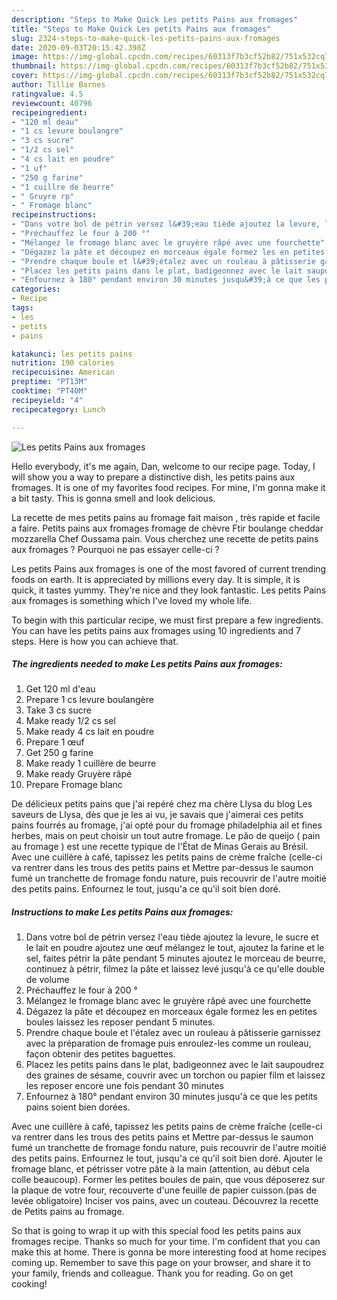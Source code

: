 ```yaml
---
description: "Steps to Make Quick Les petits Pains aux fromages"
title: "Steps to Make Quick Les petits Pains aux fromages"
slug: 2324-steps-to-make-quick-les-petits-pains-aux-fromages
date: 2020-09-03T20:15:42.398Z
image: https://img-global.cpcdn.com/recipes/60313f7b3cf52b82/751x532cq70/les-petits-pains-aux-fromages-photo-principale-de-la-recette.jpg
thumbnail: https://img-global.cpcdn.com/recipes/60313f7b3cf52b82/751x532cq70/les-petits-pains-aux-fromages-photo-principale-de-la-recette.jpg
cover: https://img-global.cpcdn.com/recipes/60313f7b3cf52b82/751x532cq70/les-petits-pains-aux-fromages-photo-principale-de-la-recette.jpg
author: Tillie Barnes
ratingvalue: 4.5
reviewcount: 40796
recipeingredient:
- "120 ml deau"
- "1 cs levure boulangre"
- "3 cs sucre"
- "1/2 cs sel"
- "4 cs lait en poudre"
- "1 uf"
- "250 g farine"
- "1 cuillre de beurre"
- " Gruyre rp"
- " Fromage blanc"
recipeinstructions:
- "Dans votre bol de pétrin versez l&#39;eau tiède ajoutez la levure, le sucre et le lait en poudre ajoutez une œuf mélangez le tout, ajoutez la farine et le sel, faites pétrir la pâte pendant 5 minutes ajoutez le morceau de beurre, continuez à pétrir, filmez la pâte et laissez levé jusqu&#39;à ce qu&#39;elle double de volume"
- "Préchauffez le four à 200 °"
- "Mélangez le fromage blanc avec le gruyère râpé avec une fourchette"
- "Dégazez la pâte et découpez en morceaux égale formez les en petites boules laissez les reposer pendant 5 minutes."
- "Prendre chaque boule et l&#39;étalez avec un rouleau à pâtisserie garnissez avec la préparation de fromage puis enroulez-les comme un rouleau, façon obtenir des petites baguettes."
- "Placez les petits pains dans le plat, badigeonnez avec le lait saupoudrez des graines de sésame, couvrir avec un torchon ou papier film et laissez les reposer encore une fois pendant 30 minutes"
- "Enfournez à 180° pendant environ 30 minutes jusqu&#39;à ce que les petits pains soient bien dorées."
categories:
- Recipe
tags:
- les
- petits
- pains

katakunci: les petits pains 
nutrition: 190 calories
recipecuisine: American
preptime: "PT13M"
cooktime: "PT40M"
recipeyield: "4"
recipecategory: Lunch

---
```



![Les petits Pains aux fromages](https://img-global.cpcdn.com/recipes/60313f7b3cf52b82/751x532cq70/les-petits-pains-aux-fromages-photo-principale-de-la-recette.jpg)

Hello everybody, it's me again, Dan, welcome to our recipe page. Today, I will show you a way to prepare a distinctive dish, les petits pains aux fromages. It is one of my favorites food recipes. For mine, I'm gonna make it a bit tasty. This is gonna smell and look delicious.

La recette de mes petits pains au fromage fait maison , très rapide et facile a faire. Petits pains aux fromages fromage de chèvre Ftir boulange cheddar mozzarella Chef Oussama pain. Vous cherchez une recette de petits pains aux fromages ? Pourquoi ne pas essayer celle-ci ?

Les petits Pains aux fromages is one of the most favored of current trending foods on earth. It is appreciated by millions every day. It is simple, it is quick, it tastes yummy. They're nice and they look fantastic. Les petits Pains aux fromages is something which I've loved my whole life.


To begin with this particular recipe, we must first prepare a few ingredients. You can have les petits pains aux fromages using 10 ingredients and 7 steps. Here is how you can achieve that.

<!--inarticleads1-->

##### The ingredients needed to make Les petits Pains aux fromages:

1. Get 120 ml d&#39;eau
1. Prepare 1 cs levure boulangère
1. Take 3 cs sucre
1. Make ready 1/2 cs sel
1. Make ready 4 cs lait en poudre
1. Prepare 1 œuf
1. Get 250 g farine
1. Make ready 1 cuillère de beurre
1. Make ready  Gruyère râpé
1. Prepare  Fromage blanc


De délicieux petits pains que j&#39;ai repéré chez ma chère Llysa du blog Les saveurs de Llysa, dès que je les ai vu, je savais que j&#39;aimerai ces petits pains fourrés au fromage, j&#39;ai opté pour du fromage philadelphia ail et fines herbes, mais on peut choisir un tout autre fromage. Le pão de queijo ( pain au fromage ) est une recette typique de l&#39;État de Minas Gerais au Brésil. Avec une cuillère à café, tapissez les petits pains de crème fraîche (celle-ci va rentrer dans les trous des petits pains et Mettre par-dessus le saumon fumé un tranchette de fromage fondu nature, puis recouvrir de l&#39;autre moitié des petits pains. Enfournez le tout, jusqu&#39;a ce qu&#39;il soit bien doré. 

<!--inarticleads2-->

##### Instructions to make Les petits Pains aux fromages:

1. Dans votre bol de pétrin versez l&#39;eau tiède ajoutez la levure, le sucre et le lait en poudre ajoutez une œuf mélangez le tout, ajoutez la farine et le sel, faites pétrir la pâte pendant 5 minutes ajoutez le morceau de beurre, continuez à pétrir, filmez la pâte et laissez levé jusqu&#39;à ce qu&#39;elle double de volume
1. Préchauffez le four à 200 °
1. Mélangez le fromage blanc avec le gruyère râpé avec une fourchette
1. Dégazez la pâte et découpez en morceaux égale formez les en petites boules laissez les reposer pendant 5 minutes.
1. Prendre chaque boule et l&#39;étalez avec un rouleau à pâtisserie garnissez avec la préparation de fromage puis enroulez-les comme un rouleau, façon obtenir des petites baguettes.
1. Placez les petits pains dans le plat, badigeonnez avec le lait saupoudrez des graines de sésame, couvrir avec un torchon ou papier film et laissez les reposer encore une fois pendant 30 minutes
1. Enfournez à 180° pendant environ 30 minutes jusqu&#39;à ce que les petits pains soient bien dorées.


Avec une cuillère à café, tapissez les petits pains de crème fraîche (celle-ci va rentrer dans les trous des petits pains et Mettre par-dessus le saumon fumé un tranchette de fromage fondu nature, puis recouvrir de l&#39;autre moitié des petits pains. Enfournez le tout, jusqu&#39;a ce qu&#39;il soit bien doré. Ajouter le fromage blanc, et pétrisser votre pâte à la main (attention, au début cela colle beaucoup). Former les petites boules de pain, que vous déposerez sur la plaque de votre four, recouverte d&#39;une feuille de papier cuisson.(pas de levée obligatoire) Inciser vos pains, avec un couteau. Découvrez la recette de Petits pains au fromage. 

So that is going to wrap it up with this special food les petits pains aux fromages recipe. Thanks so much for your time. I'm confident that you can make this at home. There is gonna be more interesting food at home recipes coming up. Remember to save this page on your browser, and share it to your family, friends and colleague. Thank you for reading. Go on get cooking!
